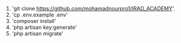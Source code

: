1. 'git clone https://github.com/mohamadnourpro1/IRAD_ACADEMY'.
2. 'cp .env.example .env'
3. 'composer install'
4. 'php artisan key:generate'
5. 'php artisan migrate'
